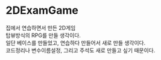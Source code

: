 # 2DExamGame
집에서 연습하면서 만든 2D게임   
탑뷰방식의 RPG를 만들 생각이다.   
일단 베이스를 만들었고, 연습하다 만들어서 새로 만들 생각이다.   
코드정리나 변수이름설정, 그리고 주석도 새로 만들고 싶기 때문이다.
